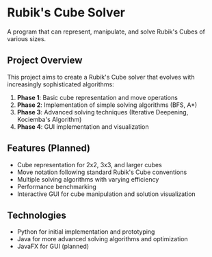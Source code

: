 # Rubik's Cube Solver

A program that can represent, manipulate, and solve Rubik's Cubes of various sizes.

## Project Overview

This project aims to create a Rubik's Cube solver that evolves with increasingly sophisticated algorithms:

1. **Phase 1**: Basic cube representation and move operations
2. **Phase 2**: Implementation of simple solving algorithms (BFS, A*)
3. **Phase 3**: Advanced solving techniques (Iterative Deepening, Kociemba's Algorithm)
4. **Phase 4**: GUI implementation and visualization

## Features (Planned)

- Cube representation for 2x2, 3x3, and larger cubes
- Move notation following standard Rubik's Cube conventions
- Multiple solving algorithms with varying efficiency
- Performance benchmarking
- Interactive GUI for cube manipulation and solution visualization

## Technologies

- Python for initial implementation and prototyping
- Java for more advanced solving algorithms and optimization
- JavaFX for GUI (planned)
